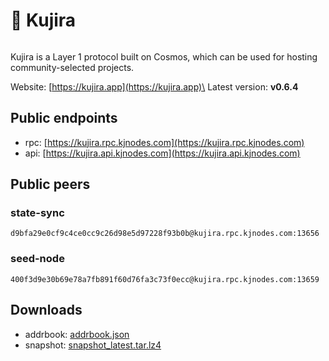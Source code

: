 # 🐋 Kujira

<figure><img src="https://raw.githubusercontent.com/kj89/testnet_manuals/main/pingpub/logos/kujira.png" alt=""><figcaption></figcaption></figure>

Kujira is a Layer 1 protocol built on Cosmos, which can be used for hosting community-selected projects.

Website: [https://kujira.app](https://kujira.app)\
Latest version: **v0.6.4**

## Public endpoints

* rpc: [https://kujira.rpc.kjnodes.com](https://kujira.rpc.kjnodes.com)
* api: [https://kujira.api.kjnodes.com](https://kujira.api.kjnodes.com)

## Public peers

### state-sync

```
d9bfa29e0cf9c4ce0cc9c26d98e5d97228f93b0b@kujira.rpc.kjnodes.com:13656
```

### seed-node

```
400f3d9e30b69e78a7fb891f60d76fa3c73f0ecc@kujira.rpc.kjnodes.com:13659
```

## Downloads

* addrbook: [addrbook.json](https://snapshots.kjnodes.com/kujira/addrbook.json)
* snapshot: [snapshot\_latest.tar.lz4](https://snapshots.kjnodes.com/kujira/snapshot\_latest.tar.lz4)
